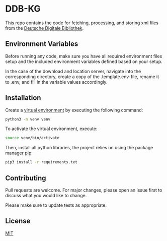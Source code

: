 # DDB-KG

This repo contains the code for fetching, processing, and storing
xml files from the [Deutsche Digitale Bibliothek](https://deutsche-digitale-bibliothek.de).

## Environment Variables

Before running any code, make sure you have all
required environment files setup and the included
environment variables defined based on your setup.

In the case of the download and location server, navigate
into the corresponding directory, create a copy of the
.template.env-file, rename it to .env, and fill in the
variable values accordingly.

## Installation

Create a [virtual environment](https://docs.python.org/3/library/venv.html)
by executing the following command:

```bash
python3 -m venv venv
```

To activate the virtual environment, execute:

```bash
source venv/bin/activate
```

Then, install all python libraries, the project relies on using
the package manager [pip](https://pip.pypa.io/en/stable/):

```bash
pip3 install -r requirements.txt
```

## Contributing

Pull requests are welcome. For major changes, please open an issue first
to discuss what you would like to change.

Please make sure to update tests as appropriate.

## License

[MIT](https://choosealicense.com/licenses/mit/)
